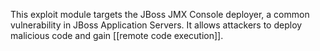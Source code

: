 This exploit module targets the JBoss JMX Console deployer, a common vulnerability in JBoss Application Servers. It allows attackers to deploy malicious code and gain [[remote code execution]].